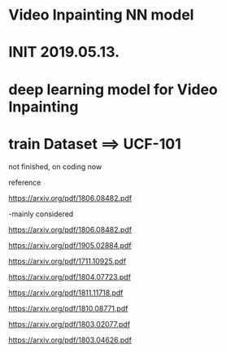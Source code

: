 
# Video Inpainting NN model

# INIT 2019.05.13.

# deep learning model for Video Inpainting 

# train Dataset  ==> UCF-101
not finished, on coding now

reference

https://arxiv.org/pdf/1806.08482.pdf

-mainly considered

https://arxiv.org/pdf/1806.08482.pdf

https://arxiv.org/pdf/1905.02884.pdf

https://arxiv.org/pdf/1711.10925.pdf

https://arxiv.org/pdf/1804.07723.pdf

https://arxiv.org/pdf/1811.11718.pdf

https://arxiv.org/pdf/1810.08771.pdf

https://arxiv.org/pdf/1803.02077.pdf

https://arxiv.org/pdf/1803.04626.pdf
